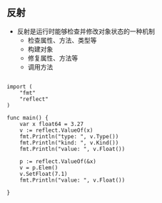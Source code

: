 ## 反射

* 反射是运行时能够检查并修改对象状态的一种机制
    * 检查属性、方法、类型等
    * 构建对象
    * 修复属性、方法等
    * 调用方法


```
  
import (
    "fmt"
    "reflect"
)

func main() {
    var x float64 = 3.27
    v := reflect.ValueOf(x)
    fmt.Println("type: ", v.Type())
    fmt.Println("kind: ", v.Kind())
    fmt.Println("value: ", v.Float())

    p := reflect.ValueOf(&x)
    v = p.Elem()
    v.SetFloat(7.1)
    fmt.Println("value: ", v.Float())

}


```

